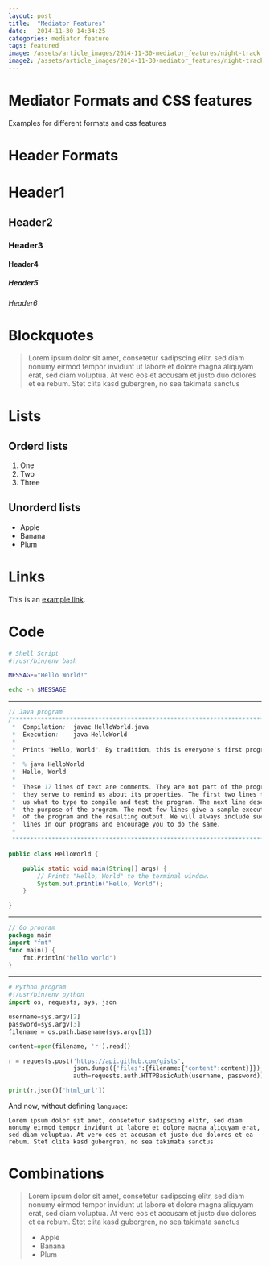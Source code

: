```yaml
---
layout: post
title:  "Mediator Features"
date:   2014-11-30 14:34:25
categories: mediator feature
tags: featured
image: /assets/article_images/2014-11-30-mediator_features/night-track.JPG
image2: /assets/article_images/2014-11-30-mediator_features/night-track-mobile.JPG
---
```


# Mediator Formats and CSS features

Examples for different formats and css features

# Header Formats

# Header1
## Header2
### Header3
#### Header4
##### Header5
###### Header6

# Blockquotes
>Lorem ipsum dolor sit amet, consetetur sadipscing elitr, sed diam nonumy eirmod tempor invidunt ut labore et dolore magna aliquyam erat, sed diam voluptua. At vero eos et accusam et justo duo dolores et ea rebum. Stet clita kasd gubergren, no sea takimata sanctus

# Lists
## Orderd lists
1. One
2. Two
3. Three

## Unorderd lists
- Apple
- Banana
- Plum


# Links
This is an [example link](http://example.com/ "With a Title").

# Code

```bash
# Shell Script
#!/usr/bin/env bash

MESSAGE="Hello World!"

echo -n $MESSAGE
```
---
```java
// Java program
/***************************************************************************
 *  Compilation:  javac HelloWorld.java
 *  Execution:    java HelloWorld
 *
 *  Prints "Hello, World". By tradition, this is everyone's first program.
 *
 *  % java HelloWorld
 *  Hello, World
 *
 *  These 17 lines of text are comments. They are not part of the program;
 *  they serve to remind us about its properties. The first two lines tell
 *  us what to type to compile and test the program. The next line describes
 *  the purpose of the program. The next few lines give a sample execution
 *  of the program and the resulting output. We will always include such
 *  lines in our programs and encourage you to do the same.
 *
 ***************************************************************************/

public class HelloWorld {

    public static void main(String[] args) {
        // Prints "Hello, World" to the terminal window.
        System.out.println("Hello, World");
    }

}
```
---
```Go
// Go program
package main
import "fmt"
func main() {
    fmt.Println("hello world")
}
```
---
```Python
# Python program
#!/usr/bin/env python
import os, requests, sys, json

username=sys.argv[2]
password=sys.argv[3]
filename = os.path.basename(sys.argv[1])

content=open(filename, 'r').read()

r = requests.post('https://api.github.com/gists',
                  json.dumps({'files':{filename:{"content":content}}}),
                  auth=requests.auth.HTTPBasicAuth(username, password))

print(r.json()['html_url'])
```

And now, without defining `language`:

```
Lorem ipsum dolor sit amet, consetetur sadipscing elitr, sed diam nonumy eirmod tempor invidunt ut labore et dolore magna aliquyam erat, sed diam voluptua. At vero eos et accusam et justo duo dolores et ea rebum. Stet clita kasd gubergren, no sea takimata sanctus
```

# Combinations
>Lorem ipsum dolor sit amet, consetetur sadipscing elitr, sed diam nonumy eirmod tempor invidunt ut labore et dolore magna aliquyam erat, sed diam voluptua. At vero eos et accusam et justo duo dolores et ea rebum. Stet clita kasd gubergren, no sea takimata sanctus
>
> - Apple
> - Banana
> - Plum
